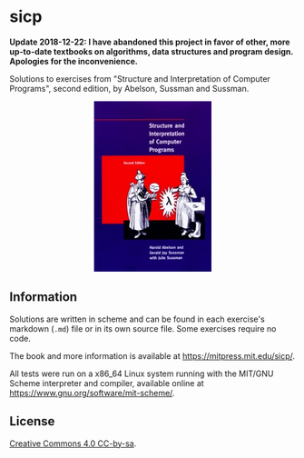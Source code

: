 # sicp

**Update 2018-12-22: I have abandoned this project in favor of other, more
up-to-date textbooks on algorithms, data structures and program design.
Apologies for the inconvenience.**

Solutions to exercises from "Structure and Interpretation of Computer Programs",
second edition, by Abelson, Sussman and Sussman.  

<p align="center"> <img src="sicp.jpg"/> </p>

## Information 
Solutions are written in scheme and can be found in each exercise's markdown
(`.md`) file or in its own source file. Some exercises require no code. 

The book and more information is available at <https://mitpress.mit.edu/sicp/>.

All tests were run on a x86_64 Linux system running with the MIT/GNU Scheme
interpreter and compiler, available online at
<https://www.gnu.org/software/mit-scheme/>. 

## License 

<a rel="license"
href="http://creativecommons.org/licenses/by-sa/4.0/">Creative Commons 4.0
CC-by-sa</a>.
